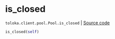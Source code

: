 # is_closed
`toloka.client.pool.Pool.is_closed` | [Source code](https://github.com/Toloka/toloka-kit/blob/v1.0.1/src/client/pool/__init__.py#L243)

```python
is_closed(self)
```

